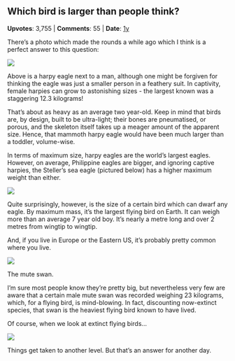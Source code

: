 ## Which bird is larger than people think?
    
**Upvotes**: 3,755 | **Comments**: 55 | **Date**: [1y](https://www.quora.com/Which-bird-is-larger-than-people-think/answer/Gary-Meaney)

There’s a photo which made the rounds a while ago which I think is a perfect answer to this question:

![](https://qph.fs.quoracdn.net/main-qimg-9f3bc4e7c4705351858b99121a8755bc-lq)

Above is a harpy eagle next to a man, although one might be forgiven for thinking the eagle was just a smaller person in a feathery suit. In captivity, female harpies can grow to astonishing sizes - the largest known was a staggering 12.3 kilograms!

That’s about as heavy as an average two year-old. Keep in mind that birds are, by design, built to be ultra-light; their bones are pneumatised, or porous, and the skeleton itself takes up a meager amount of the apparent size. Hence, that mammoth harpy eagle would have been much larger than a toddler, volume-wise.

In terms of maximum size, harpy eagles are the world’s largest eagles. However, on average, Philippine eagles are bigger, and ignoring captive harpies, the Steller’s sea eagle (pictured below) has a higher maximum weight than either.

![](https://qph.fs.quoracdn.net/main-qimg-3f9b6124245b9c40c41b331c7b33191a-lq)

Quite surprisingly, however, is the size of a certain bird which can dwarf any eagle. By maximum mass, it’s the largest flying bird on Earth. It can weigh more than an average 7 year old boy. It’s nearly a metre long and over 2 metres from wingtip to wingtip.

And, if you live in Europe or the Eastern US, it’s probably pretty common where you live.

![](https://qph.fs.quoracdn.net/main-qimg-0b29b9c927a7aec9f6c1ae5464e70ccf-lq)

The mute swan.

I’m sure most people know they’re pretty big, but nevertheless very few are aware that a certain male mute swan was recorded weighing 23 kilograms, which, for a flying bird, is mind-blowing. In fact, discounting now-extinct species, that swan is the heaviest flying bird known to have lived.

Of course, when we look at extinct flying birds…

![](https://qph.fs.quoracdn.net/main-qimg-7e8acfcdab21d773fb072faa24ffd413-lq)

Things get taken to another level. But that’s an answer for another day.

